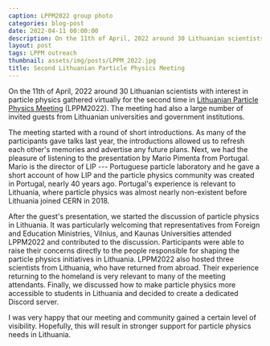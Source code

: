 ```yaml
---
caption: LPPM2022 group photo
categories: blog-post
date: 2022-04-11 00:00:00
description: On the 11th of April, 2022 around 30 Lithuanian scientists with interest in particle physics gathered virtually for the second time in Lithuanian Particle Physics Meeting
layout: post
tags: LPPM outreach
thumbnail: assets/img/posts/LPPM_2022.jpg
title: Second Lithuanian Particle Physics Meeting
---
```


On the 11th of April, 2022 around 30 Lithuanian scientists with interest in particle physics
gathered virtually for the second time in [Lithuanian Particle Physics Meeting](http://cern.ch/LPPM2022) (LPPM2022). The meeting had also a large number of invited guests from Lithuanian universities and
government institutions.

The meeting started with a round of short introductions. As many of the participants gave talks
last year, the introductions allowed us to refresh each other's memories and advertise
any future plans. Next, we had the pleasure of listening to the presentation by
 Mario Pimenta from Portugal. Mario is the director of LIP --- Portuguese particle laboratory
and he gave a short account of how LIP and the particle physics community was created in Portugal,
nearly 40 years ago. Portugal's experience is relevant to Lithuania, where particle physics 
was almost nearly non-existent before Lithuania joined CERN in 2018.

After the guest's presentation, we started the discussion of particle physics 
in Lithuania. It was particularly welcoming that representatives from Foreign and Education
Ministries, Vilnius, and Kaunas Universities attended LPPM2022 and contributed to the discussion.
Participants were able to raise their concerns directly to the people responsible 
for shaping the particle physics initiatives in Lithuania.
LPPM2022 also hosted three scientists from Lithuania, who have returned from abroad. Their
experience returning to the homeland is very relevant to many of the meeting attendants.
Finally, we discussed how to make particle physics more accessible to students in Lithuania
and decided to create a dedicated Discord server.

I was very happy that our meeting and community gained a certain level of visibility.
Hopefully, this will result in stronger support for particle physics needs in Lithuania.